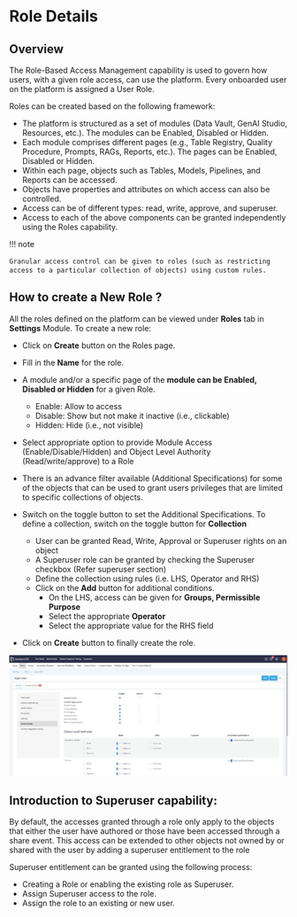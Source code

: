 # Role Details

## Overview

The Role-Based Access Management capability is used to govern how users, with a given role access, can use the platform. Every onboarded user on the platform is assigned a User Role.

Roles can be created based on the following framework:

- The platform is structured as a set of modules (Data Vault, GenAI Studio, Resources, etc.). The modules can be Enabled, Disabled or Hidden.
- Each module comprises different pages (e.g., Table Registry, Quality Procedure, Prompts, RAGs, Reports, etc.). The pages can be Enabled, Disabled or Hidden.
- Within each page, objects such as Tables, Models, Pipelines, and Reports can be accessed.
- Objects have properties and attributes on which access can also be controlled.
- Access can be of different types: read, write, approve, and superuser.
- Access to each of the above components can be granted independently using the Roles capability.

!!! note

    Granular access control can be given to roles (such as restricting access to a particular collection of objects) using custom rules.

## How to create a New Role ?

All the roles defined on the platform can be viewed under **Roles** tab in **Settings** Module. To create a new role:

- Click on **Create** button on the Roles page.
- Fill in the **Name** for the role.
- A module and/or a specific page of the **module can be Enabled, Disabled or Hidden** for a given Role.

    - Enable: Allow to access
    - Disable: Show but not make it inactive (i.e., clickable)
    - Hidden: Hide (i.e., not visible)

- Select appropriate option to provide Module Access (Enable/Disable/Hidden) and Object Level Authority (Read/write/approve) to a Role
- There is an advance filter available (Additional Specifications) for some of the objects that can be used to grant users privileges that are limited to specific collections of objects.
- Switch on the toggle button to set the Additional Specifications. To define a collection, switch on the toggle button for **Collection**
    - User can be granted Read, Write, Approval or Superuser rights on an object
    - A Superuser role can be granted by checking the Superuser checkbox (Refer superuser section)
    - Define the collection using rules (i.e. LHS, Operator and RHS)
    - Click on the **Add** button for additional conditions.
        - On the LHS, access can be given for **Groups, Permissible Purpose**
        - Select the appropriate **Operator**
        - Select the appropriate value for the RHS field
- Click on **Create** button to finally create the role.

![Role Details](./role-details.png)

## Introduction to Superuser capability:

By default, the accesses granted through a role only apply to the objects that either the user have authored or those have been accessed through a share event. This access can be extended to other objects not owned by or shared with the user by adding a superuser entitlement to the role

Superuser entitlement can be granted using the following process:

- Creating a Role or enabling the existing role as Superuser.
- Assign Superuser access to the role.
- Assign the role to an existing or new user.

